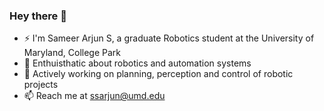 ### Hey there 👋
- ⚡ I'm Sameer Arjun S, a graduate Robotics student at the University of Maryland, College Park
- 💬 Enthuisthatic about robotics and automation systems
- 🌱 Actively working on planning, perception and control of robotic projects
- 📫 Reach me at  ssarjun@umd.edu 
<!--
**Sameer-Arjun-S/Sameer-Arjun-S** is a ✨ _special_ ✨ repository because its `README.md` (this file) appears on your GitHub profile.

Here are some ideas to get you started:

- 🔭 I’m currently working on ...
- 🌱 I’m currently learning ...
- 👯 I’m looking to collaborate on ...
- 🤔 I’m looking for help with ...
- 💬 Ask me about ...
- 📫 How to reach me: ...
- 😄 Pronouns: ...
- ⚡ Fun fact: ...
-->
